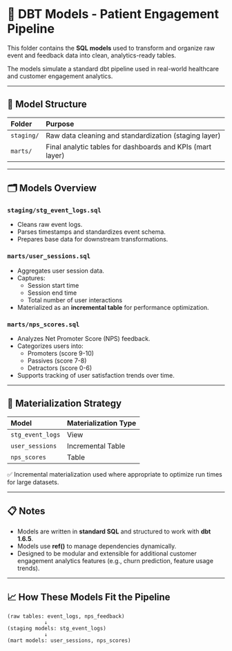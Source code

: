 # 🧩 DBT Models - Patient Engagement Pipeline

This folder contains the **SQL models** used to transform and organize raw event and feedback data into clean, analytics-ready tables.

The models simulate a standard dbt pipeline used in real-world healthcare and customer engagement analytics.

---

## 📂 Model Structure

| Folder | Purpose |
|:-------|:--------|
| `staging/` | Raw data cleaning and standardization (staging layer) |
| `marts/` | Final analytic tables for dashboards and KPIs (mart layer) |

---

## 🗂 Models Overview

### `staging/stg_event_logs.sql`
- Cleans raw event logs.
- Parses timestamps and standardizes event schema.
- Prepares base data for downstream transformations.

### `marts/user_sessions.sql`
- Aggregates user session data.
- Captures:
  - Session start time
  - Session end time
  - Total number of user interactions
- Materialized as an **incremental table** for performance optimization.

### `marts/nps_scores.sql`
- Analyzes Net Promoter Score (NPS) feedback.
- Categorizes users into:
  - Promoters (score 9-10)
  - Passives (score 7-8)
  - Detractors (score 0-6)
- Supports tracking of user satisfaction trends over time.

---

## 🔧 Materialization Strategy

| Model | Materialization Type |
|:------|:----------------------|
| `stg_event_logs` | View |
| `user_sessions` | Incremental Table |
| `nps_scores` | Table |

✅ Incremental materialization used where appropriate to optimize run times for large datasets.

---

## 📋 Notes

- Models are written in **standard SQL** and structured to work with **dbt 1.6.5**.
- Models use **ref()** to manage dependencies dynamically.
- Designed to be modular and extensible for additional customer engagement analytics features (e.g., churn prediction, feature usage trends).

---

## 📈 How These Models Fit the Pipeline

```plaintext
(raw tables: event_logs, nps_feedback)
            ↓
(staging models: stg_event_logs)
            ↓
(mart models: user_sessions, nps_scores)